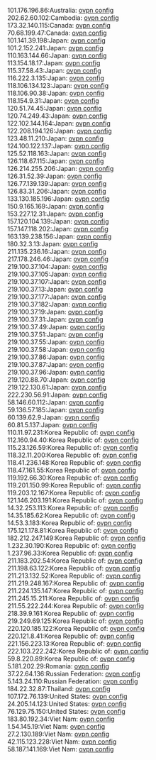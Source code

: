101.176.196.86:Australia: [ovpn config](vpn/101_176_196_86.ovpn)  
202.62.60.102:Cambodia: [ovpn config](vpn/202_62_60_102.ovpn)  
173.32.140.115:Canada: [ovpn config](vpn/173_32_140_115.ovpn)  
70.68.199.47:Canada: [ovpn config](vpn/70_68_199_47.ovpn)  
101.141.39.198:Japan: [ovpn config](vpn/101_141_39_198.ovpn)  
101.2.152.241:Japan: [ovpn config](vpn/101_2_152_241.ovpn)  
110.163.144.66:Japan: [ovpn config](vpn/110_163_144_66.ovpn)  
113.154.18.17:Japan: [ovpn config](vpn/113_154_18_17.ovpn)  
115.37.58.43:Japan: [ovpn config](vpn/115_37_58_43.ovpn)  
116.222.3.135:Japan: [ovpn config](vpn/116_222_3_135.ovpn)  
118.106.134.123:Japan: [ovpn config](vpn/118_106_134_123.ovpn)  
118.106.90.38:Japan: [ovpn config](vpn/118_106_90_38.ovpn)  
118.154.9.31:Japan: [ovpn config](vpn/118_154_9_31.ovpn)  
120.51.74.45:Japan: [ovpn config](vpn/120_51_74_45.ovpn)  
120.74.249.43:Japan: [ovpn config](vpn/120_74_249_43.ovpn)  
122.102.144.164:Japan: [ovpn config](vpn/122_102_144_164.ovpn)  
122.208.194.126:Japan: [ovpn config](vpn/122_208_194_126.ovpn)  
123.48.11.210:Japan: [ovpn config](vpn/123_48_11_210.ovpn)  
124.100.122.137:Japan: [ovpn config](vpn/124_100_122_137.ovpn)  
125.52.118.163:Japan: [ovpn config](vpn/125_52_118_163.ovpn)  
126.118.67.115:Japan: [ovpn config](vpn/126_118_67_115.ovpn)  
126.214.255.206:Japan: [ovpn config](vpn/126_214_255_206.ovpn)  
126.31.52.39:Japan: [ovpn config](vpn/126_31_52_39.ovpn)  
126.77.139.139:Japan: [ovpn config](vpn/126_77_139_139.ovpn)  
126.83.31.206:Japan: [ovpn config](vpn/126_83_31_206.ovpn)  
133.130.185.196:Japan: [ovpn config](vpn/133_130_185_196.ovpn)  
150.9.165.169:Japan: [ovpn config](vpn/150_9_165_169.ovpn)  
153.227.12.31:Japan: [ovpn config](vpn/153_227_12_31.ovpn)  
157.120.104.139:Japan: [ovpn config](vpn/157_120_104_139.ovpn)  
157.147.118.202:Japan: [ovpn config](vpn/157_147_118_202.ovpn)  
163.139.238.156:Japan: [ovpn config](vpn/163_139_238_156.ovpn)  
180.32.3.13:Japan: [ovpn config](vpn/180_32_3_13.ovpn)  
211.135.236.16:Japan: [ovpn config](vpn/211_135_236_16.ovpn)  
217.178.246.46:Japan: [ovpn config](vpn/217_178_246_46.ovpn)  
219.100.37.104:Japan: [ovpn config](vpn/219_100_37_104.ovpn)  
219.100.37.105:Japan: [ovpn config](vpn/219_100_37_105.ovpn)  
219.100.37.107:Japan: [ovpn config](vpn/219_100_37_107.ovpn)  
219.100.37.13:Japan: [ovpn config](vpn/219_100_37_13.ovpn)  
219.100.37.177:Japan: [ovpn config](vpn/219_100_37_177.ovpn)  
219.100.37.182:Japan: [ovpn config](vpn/219_100_37_182.ovpn)  
219.100.37.19:Japan: [ovpn config](vpn/219_100_37_19.ovpn)  
219.100.37.31:Japan: [ovpn config](vpn/219_100_37_31.ovpn)  
219.100.37.49:Japan: [ovpn config](vpn/219_100_37_49.ovpn)  
219.100.37.51:Japan: [ovpn config](vpn/219_100_37_51.ovpn)  
219.100.37.55:Japan: [ovpn config](vpn/219_100_37_55.ovpn)  
219.100.37.58:Japan: [ovpn config](vpn/219_100_37_58.ovpn)  
219.100.37.86:Japan: [ovpn config](vpn/219_100_37_86.ovpn)  
219.100.37.87:Japan: [ovpn config](vpn/219_100_37_87.ovpn)  
219.100.37.96:Japan: [ovpn config](vpn/219_100_37_96.ovpn)  
219.120.88.70:Japan: [ovpn config](vpn/219_120_88_70.ovpn)  
219.122.130.61:Japan: [ovpn config](vpn/219_122_130_61.ovpn)  
222.230.56.91:Japan: [ovpn config](vpn/222_230_56_91.ovpn)  
58.146.60.112:Japan: [ovpn config](vpn/58_146_60_112.ovpn)  
59.136.57.185:Japan: [ovpn config](vpn/59_136_57_185.ovpn)  
60.139.62.9:Japan: [ovpn config](vpn/60_139_62_9.ovpn)  
60.81.5.137:Japan: [ovpn config](vpn/60_81_5_137.ovpn)  
110.11.97.231:Korea Republic of: [ovpn config](vpn/110_11_97_231.ovpn)  
112.160.94.40:Korea Republic of: [ovpn config](vpn/112_160_94_40.ovpn)  
115.23.126.59:Korea Republic of: [ovpn config](vpn/115_23_126_59.ovpn)  
118.32.11.200:Korea Republic of: [ovpn config](vpn/118_32_11_200.ovpn)  
118.41.236.148:Korea Republic of: [ovpn config](vpn/118_41_236_148.ovpn)  
118.47.161.55:Korea Republic of: [ovpn config](vpn/118_47_161_55.ovpn)  
119.192.66.30:Korea Republic of: [ovpn config](vpn/119_192_66_30.ovpn)  
119.201.150.99:Korea Republic of: [ovpn config](vpn/119_201_150_99.ovpn)  
119.203.12.167:Korea Republic of: [ovpn config](vpn/119_203_12_167.ovpn)  
121.146.203.191:Korea Republic of: [ovpn config](vpn/121_146_203_191.ovpn)  
14.32.253.113:Korea Republic of: [ovpn config](vpn/14_32_253_113.ovpn)  
14.35.185.62:Korea Republic of: [ovpn config](vpn/14_35_185_62.ovpn)  
14.53.3.183:Korea Republic of: [ovpn config](vpn/14_53_3_183.ovpn)  
175.121.178.81:Korea Republic of: [ovpn config](vpn/175_121_178_81.ovpn)  
182.212.247.149:Korea Republic of: [ovpn config](vpn/182_212_247_149.ovpn)  
1.232.30.190:Korea Republic of: [ovpn config](vpn/1_232_30_190.ovpn)  
1.237.96.33:Korea Republic of: [ovpn config](vpn/1_237_96_33.ovpn)  
211.183.202.54:Korea Republic of: [ovpn config](vpn/211_183_202_54.ovpn)  
211.198.63.122:Korea Republic of: [ovpn config](vpn/211_198_63_122.ovpn)  
211.213.132.52:Korea Republic of: [ovpn config](vpn/211_213_132_52.ovpn)  
211.219.248.167:Korea Republic of: [ovpn config](vpn/211_219_248_167.ovpn)  
211.224.135.147:Korea Republic of: [ovpn config](vpn/211_224_135_147.ovpn)  
211.245.15.211:Korea Republic of: [ovpn config](vpn/211_245_15_211.ovpn)  
211.55.222.244:Korea Republic of: [ovpn config](vpn/211_55_222_244.ovpn)  
218.39.9.161:Korea Republic of: [ovpn config](vpn/218_39_9_161.ovpn)  
219.249.69.125:Korea Republic of: [ovpn config](vpn/219_249_69_125.ovpn)  
220.120.185.122:Korea Republic of: [ovpn config](vpn/220_120_185_122.ovpn)  
220.121.8.41:Korea Republic of: [ovpn config](vpn/220_121_8_41.ovpn)  
221.156.223.13:Korea Republic of: [ovpn config](vpn/221_156_223_13.ovpn)  
222.103.222.242:Korea Republic of: [ovpn config](vpn/222_103_222_242.ovpn)  
59.8.220.89:Korea Republic of: [ovpn config](vpn/59_8_220_89.ovpn)  
5.181.202.29:Romania: [ovpn config](vpn/5_181_202_29.ovpn)  
37.22.64.136:Russian Federation: [ovpn config](vpn/37_22_64_136.ovpn)  
5.143.24.110:Russian Federation: [ovpn config](vpn/5_143_24_110.ovpn)  
184.22.32.87:Thailand: [ovpn config](vpn/184_22_32_87.ovpn)  
107.172.76.139:United States: [ovpn config](vpn/107_172_76_139.ovpn)  
24.205.14.123:United States: [ovpn config](vpn/24_205_14_123.ovpn)  
76.129.75.150:United States: [ovpn config](vpn/76_129_75_150.ovpn)  
183.80.192.34:Viet Nam: [ovpn config](vpn/183_80_192_34.ovpn)  
1.54.145.19:Viet Nam: [ovpn config](vpn/1_54_145_19.ovpn)  
27.2.130.189:Viet Nam: [ovpn config](vpn/27_2_130_189.ovpn)  
42.115.123.228:Viet Nam: [ovpn config](vpn/42_115_123_228.ovpn)  
58.187.141.169:Viet Nam: [ovpn config](vpn/58_187_141_169.ovpn)  
